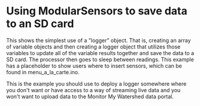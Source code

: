 [//]: # ( @page simple_logging_example Simple Logging Example )
# Using ModularSensors to save data to an SD card

This shows the simplest use of a "logger" object.  That is, creating an array of variable objects and then creating a logger object that utilizes those variables to update all of the variable results together and save the data to a SD card.  The processor then goes to sleep between readings.  This example has a placeholder to show users where to insert sensors, which can be found in menu_a_la_carte.ino.

This is the example you should use to deploy a logger somewhere where you don't want or have access to a way of streaming live data and you won't want to upload data to the Monitor My Watershed data portal.
